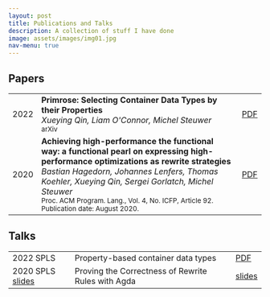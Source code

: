 ```yaml
---
layout: post
title: Publications and Talks
description: A collection of stuff I have done
image: assets/images/img01.jpg
nav-menu: true
---
```

## Papers
<div class="table-wrapper">
	<table border="0">
		<tbody>
			<tr>
				<td>2022</td>
				<td>
                    <b>Primrose: Selecting Container Data Types by their Properties</b>
                    <br />
                    <i>Xueying Qin, Liam O'Connor, Michel Steuwer</i>
                    <br />
                    <small>arXiv</small>
                </td>
				<td><a href="https://xyunknown.github.io/assets/pdfs/submission.pdf">PDF</a></td>
			</tr>
			<tr>
				<td>2020</td>
				<td>
                    <b>Achieving high-performance the functional way: a functional pearl on expressing high-performance optimizations as rewrite strategies</b>
                    <br />
                    <i>Bastian Hagedorn, Johannes Lenfers, Thomas Koehler, Xueying Qin, Sergei Gorlatch, Michel Steuwer</i>
                    <br />
                    <Small>Proc. ACM Program. Lang., Vol. 4, No. ICFP, Article 92. Publication date: August 2020.</small>
                </td>
				<td><a href="https://xyunknown.github.io/assets/pdfs/icfp20.pdf">PDF</a></td>
			</tr>
		</tbody>
	</table>
</div>

## Talks
<div class="table-wrapper">
	<table border="0">
		<tbody>
			<tr>
				<td>2022 SPLS</td>
				<td>
                    Property-based container data types
                </td>
				<td><a href="https://xyunknown.github.io/assets/pdfs/spls2022.pdf">PDF</a></td>
			</tr>
			<tr>
				<td>2020 SPLS <a href="https://xyunknown.github.io/assets/pdfs/icfp20.pdf">slides</a></td>
				<td>
                    Proving the Correctness of Rewrite Rules with Agda
                </td>
				<td><a href="https://xyunknown.github.io/assets/pdfs/spls2020.pdf">slides</a></td>
			</tr>
		</tbody>
	</table>
</div>
